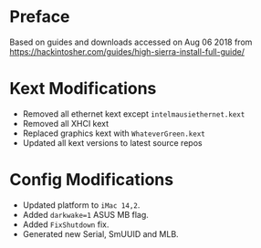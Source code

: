 # Preface
Based on guides and downloads accessed on Aug 06 2018 from https://hackintosher.com/guides/high-sierra-install-full-guide/

# Kext Modifications
- Removed all ethernet kext except `intelmausiethernet.kext`
- Removed all XHCI kext
- Replaced graphics kext with `WhateverGreen.kext`
- Updated all kext versions to latest source repos

# Config Modifications
- Updated platform to `iMac 14,2`.
- Added `darkwake=1` ASUS MB flag.
- Added `FixShutdown` fix.
- Generated new Serial, SmUUID and MLB.